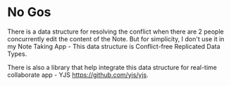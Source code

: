 # No Gos

There is a data structure for resolving the conflict when there are 2 people concurrently edit the content of the Note. But for simplicity, I don't use it in my Note Taking App - This data structure is Conflict-free Replicated Data Types.

There is also a library that help integrate this data structure for real-time collaborate app - YJS https://github.com/yjs/yjs.